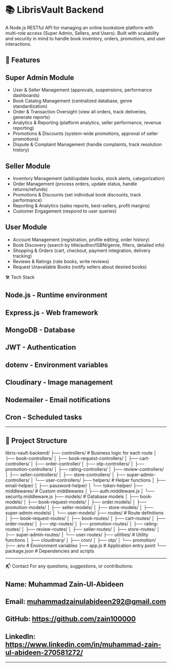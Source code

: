 # 📚 LibrisVault Backend

A Node.js RESTful API for managing an online bookstore platform with multi-role access (Super Admin, Sellers, and Users). Built with scalability and security in mind to handle book inventory, orders, promotions, and user interactions.

## 🚀 Features

## Super Admin Module

- User & Seller Management (approvals, suspensions, performance dashboards)
- Book Catalog Management (centralized database, genre standardization)
- Order & Transaction Oversight (view all orders, track deliveries, generate reports)
- Analytics & Reporting (platform analytics, seller performance, revenue reporting)
- Promotions & Discounts (system-wide promotions, approval of seller promotions)
- Dispute & Complaint Management (handle complaints, track resolution history)

## Seller Module

- Inventory Management (add/update books, stock alerts, categorization)
- Order Management (process orders, update status, handle returns/refunds)
- Promotions & Discounts (set individual book discounts, track performance)
- Reporting & Analytics (sales reports, best-sellers, profit margins)
- Customer Engagement (respond to user queries)

## User Module

- Account Management (registration, profile editing, order history)
- Book Discovery (search by title/author/ISBN/genre, filters, detailed info)
- Shopping & Orders (cart, checkout, payment integration, delivery tracking)
- Reviews & Ratings (rate books, write reviews)
- Request Unavailable Books (notify sellers about desired books)

🛠️ Tech Stack

## Node.js - Runtime environment

## Express.js - Web framework

## MongoDB - Database

## JWT - Authentication

## dotenv - Environment variables

## Cloudinary - Image management

## Nodemailer - Email notifications

## Cron - Scheduled tasks

---

## 📁 Project Structure

libris-vault-backend/
├── controllers/ # Business logic for each route
│ ├── book-controllers/
│ ├── book-request-controllers/
│ ├── cart-controllers/
│ ├── order-controller/
│ ├── otp-controllers/
│ ├── promotion-controllers/
│ ├── rating-controllers/
│ ├── review-controllers/
│ ├── seller-controllers/
│ ├── store-controllers/
│ ├── super-admin-controllers/
│ └── user-controllers/
├── helpers/ # Helper functions
│ ├── email-helper/
│ ├── password-helper/
│ └── token-helper/
├── middlewares/ # Custom middlewares
│ ├── auth.middleware.js
│ └── security.middleware.js
├── models/ # Database models
│ ├── book-models/
│ ├── book-request-models/
│ ├── order.models/
│ ├── promotion-models/
│ ├── seller-models/
│ ├── store-models/
│ ├── super-admin-models/
│ └── user-models/
├── routes/ # Route definitions
│ ├── book-request-routes/
│ ├── book-routes/
│ ├── cart-routes/
│ ├── order-routes/
│ ├── otp-routes/
│ ├── promotion-routes/
│ ├── rating-routes/
│ ├── review-routes/
│ ├── seller-routes/
│ ├── store-routes/
│ ├── super-admin-routes/
│ └── user-routes/
├── utilities/ # Utility functions
│ ├── cloudinary/
│ ├── cron/
│ ├── otp/
│ └── promotion/
├── .env # Environment variables
├── app.js # Application entry point
└── package.json # Dependencies and scripts

---

📬 Contact
For any questions, suggestions, or contributions:

## Name: Muhammad Zain-Ul-Abideen

## Email: muhammadzainulabideen292@gmail.com

## GitHub: https://github.com/zain100000

## LinkedIn: https://www.linkedin.com/in/muhammad-zain-ul-abideen-270581272/

---
